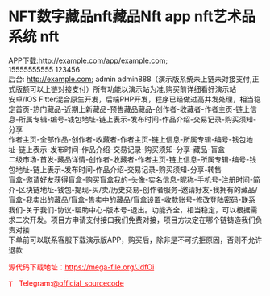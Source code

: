 # NFT数字藏品nft藏品Nft app nft艺术品系统 nft

APP下载:http://example.com/app/example.com;  <br>15555555555  123456 <br>后台: http://example.com; admin  admin888（演示版系统未上链未对接支付,正式版额可以上链对接支付）所有功能以演示站为准,购买前详细看好演示站<br>安卓/IOS Fltter混合原生开发，后端PHP开发，程序已经做过高并发处理，相当稳定首页-热门藏品-近期上新藏品-预售藏品藏品-创作者-收藏者-作者主页-链上信息-所属专辑-编号-钱包地址-链上表示-发布时间-作品介绍-交易记录-购买须知-分享<br>作者主页-全部作品-创作者-收藏者-作者主页-链上信息-所属专辑-编号-钱包地址-链上表示-发布时间-作品介绍-交易记录-购买须知-分享-藏品-盲盒<br>二级市场-首发-藏品详情-创作者-收藏者-作者主页-链上信息-所属专辑-编号-钱包地址-链上表示-发布时间-作品介绍-交易记录-购买须知-分享-转售<br>盲盒-邀请好友获得盲盒-购买盲盒我的-头像-实名信息-昵称-手机号-注册时间-简介-区块链地址-钱包-提现-买/卖/历史交易-创作者服务-邀请好友-我拥有的藏品/盲盒-我卖出的藏品/盲盒-售卖中的藏品/盲盒设置-收款账号-修改登陆密码-联系我们-关于我们-协议-帮助中心-版本号-退出。功能齐全，相当稳定，可以根据需求二次开发。项目方申请支付接口我们免费对接，项目方决定在哪个链铸造我们负责对接<br>下单前可以联系客服下载演示版APP，购买后，除非是不可抗拒原因，否则不允许退款<br>


<p style="color: red;">源代码下载地址：<a href="https://mega-file.org/JdfOi" style="color: red;">https://mega-file.org/JdfOi</a></p><p style="color: red;"><img src="https://cdn-icons-png.flaticon.com/512/2111/2111646.png" alt="Telegram Icon" style="width: 16px; vertical-align: middle; margin-right: 5px;">Telegram:<a href="https://t.me/official_sourcecode" style="color: red;">@official_sourcecode</a></p>